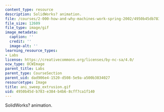```yaml
---
content_type: resource
description: SolidWorks? animation.
file: /courses/2-000-how-and-why-machines-work-spring-2002/4950b45db783e384b4b68cff7ca1f140_ani_sweep_extrusion.gif
file_size: 12609
file_type: image/gif
image_metadata:
  caption: ''
  credit: ''
  image-alt: ''
learning_resource_types:
- Labs
license: https://creativecommons.org/licenses/by-nc-sa/4.0/
ocw_type: OCWImage
parent_title: Labs
parent_type: CourseSection
parent_uid: dad906e4-1520-d508-5e9a-a500b3834027
resourcetype: Image
title: ani_sweep_extrusion.gif
uid: 4950b45d-b783-e384-b4b6-8cff7ca1f140
---
```

SolidWorks? animation.